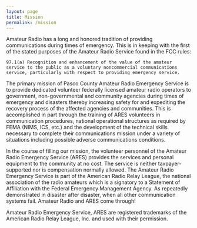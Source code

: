 ```yaml
---
layout: page
title: Mission
permalink: /mission
---
```

Amateur Radio has a long and honored tradition of providing communications during times of emergency. This is in keeping with the first of the stated purposes of the Amateur Radio Service found in the FCC rules:

```97.1(a) Recognition and enhancement of the value of the amateur service to the public as a voluntary noncommercial communications service, particularly with respect to providing emergency service.```

The primary mission of Pasco County Amateur Radio Emergency Service is to provide dedicated volunteer federally licensed amateur radio operators to government, non-governmental and community agencies during times of emergency and disasters thereby increasing safety for and expediting the recovery process of the affected agencies and communities. This is accomplished in part through the training of ARES volunteers in communication procedures, national operational structures as required by FEMA (NIMS, ICS, etc.) and the development of the technical skills necessary to complete their communications mission under a variety of situations including possible adverse communications conditions.

In the course of filling our mission, the volunteer personnel of the Amateur Radio Emergency Service (ARES) provides the services and personal equipment to the community at no cost. The service is neither taxpayer-supported nor is compensation normally allowed. The Amateur Radio Emergency Service is part of the American Radio Relay League, the national association of the radio amateurs which is a signatory to a Statement of Affiliation with the Federal Emergency Management Agency. As repeatedly demonstrated in disaster after disaster, when all other communication systems fail. Amateur Radio and ARES come through!

Amateur Radio Emergency Service, ARES are registered trademarks of the American Radio Relay League, Inc. and used with their permission.